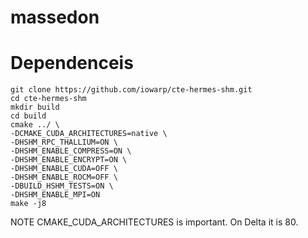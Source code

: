 # massedon

# Dependenceis

```
git clone https://github.com/iowarp/cte-hermes-shm.git
cd cte-hermes-shm
mkdir build
cd build
cmake ../ \
-DCMAKE_CUDA_ARCHITECTURES=native \  
-DHSHM_RPC_THALLIUM=ON \
-DHSHM_ENABLE_COMPRESS=ON \
-DHSHM_ENABLE_ENCRYPT=ON \
-DHSHM_ENABLE_CUDA=OFF \
-DHSHM_ENABLE_ROCM=OFF \
-DBUILD_HSHM_TESTS=ON \
-DHSHM_ENABLE_MPI=ON
make -j8
```

NOTE CMAKE_CUDA_ARCHITECTURES is important. On Delta it is 80.
